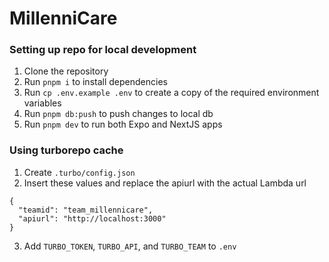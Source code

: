 # MillenniCare

### Setting up repo for local development

1. Clone the repository
2. Run `pnpm i` to install dependencies
3. Run `cp .env.example .env` to create a copy of the required environment variables
4. Run `pnpm db:push` to push changes to local db
5. Run `pnpm dev` to run both Expo and NextJS apps

### Using turborepo cache

1. Create `.turbo/config.json`
2. Insert these values and replace the apiurl with the actual Lambda url

```
{
  "teamid": "team_millennicare",
  "apiurl": "http://localhost:3000"
}
```

3. Add `TURBO_TOKEN`, `TURBO_API`, and `TURBO_TEAM` to `.env`
